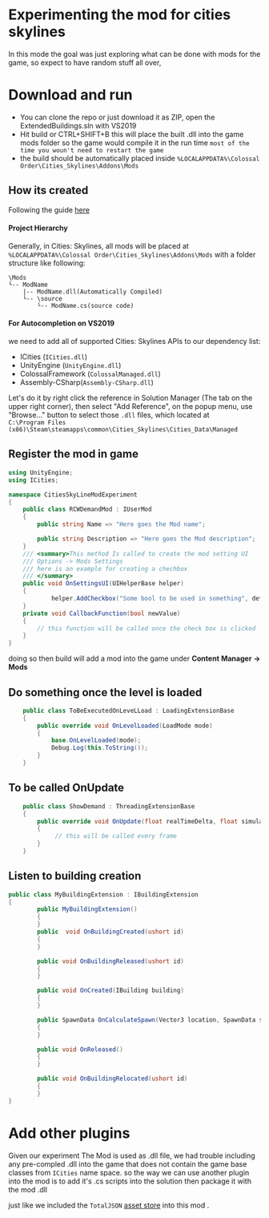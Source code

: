  
# Experimenting the mod for cities skylines

In this mode the goal was just exploring what can be done with mods for the game, so expect to have random stuff all over, 


# Download and run

- You can clone the repo or just download it as ZIP, open the ExtendedBuildings.sln with VS2019
- Hit build or CTRL+SHIFT+B this will place the built .dll into the game mods folder so the game would compile it in the run time `most of the time you woun't need to restart the game`
- the build should be automatically placed inside 
		`%LOCALAPPDATA%\Colossal Order\Cities_Skylines\Addons\Mods`

## How its created

Following the guide [here](https://magickaichen.com/create-your-first-mod-in-cities-skylines/)

#### Project Hierarchy

Generally, in Cities: Skylines, all mods will be placed at  `%LOCALAPPDATA%\Colossal Order\Cities_Skylines\Addons\Mods`  with a folder structure like following:

```
\Mods
└-- ModName
    |-- ModName.dll(Automatically Compiled)
    └-- \source
        └-- ModName.cs(source code)
```

#### For Autocompletion on VS2019
we need to add all of supported Cities: Skylines APIs to our dependency list:
-   ICities (`ICities.dll`)
-   UnityEngine (`UnityEngine.dll`)
-   ColossalFramework (`ColossalManaged.dll`)
-   Assembly-CSharp(`Assembly-CSharp.dll`)

Let's do it by right click the reference in Solution Manager (The tab on the upper right corner), then select "Add Reference", on the popup menu, use "Browse..." button to select those  `.dll`  files, which located at  
`C:\Program Files (x86)\Steam\steamapps\common\Cities_Skylines\Cities_Data\Managed`

 


## Register the mod in game
```c#
using UnityEngine;
using ICities;

namespace CitiesSkyLineModExperiment
{
	public class RCWDemandMod : IUserMod
	{
		public string Name => "Here goes the Mod name";

		public string Description => "Here goes the Mod description";
	}
	/// <summary>This method Is called to create the mod setting UI 
	/// Options -> Mods Settings
	/// here is an example for creating a chechbox 
	/// </summary>
	public void OnSettingsUI(UIHelperBase helper)
    {
            helper.AddCheckbox("Some bool to be used in something", defaultValue, CallbackFunction);          
    }
	private void CallbackFunction(bool newValue)
	{
		// this function will be called once the check box is clicked
	}
}
```

doing so then build will add a mod into the game under  **Content** **Manager** **->** **Mods**

## Do something once the level is loaded 

```c#
	public class ToBeExecutedOnLeveLLoad : LoadingExtensionBase
	{
		public override void OnLevelLoaded(LoadMode mode)
		{
			base.OnLevelLoaded(mode);
			Debug.Log(this.ToString());
		}
	}
```

## To be called OnUpdate


```c#
	public class ShowDemand : ThreadingExtensionBase
	{	 
		public override void OnUpdate(float realTimeDelta, float simulationTimeDelta)
		{
			 // this will be called every frame 
		}
	}
```
## Listen to building creation

```c#
public class MyBuildingExtension : IBuildingExtension
{
		public MyBuildingExtension() 
        {
		}
		public  void OnBuildingCreated(ushort id)
        {		 
        }

        public void OnBuildingReleased(ushort id)
        {			 
        }

        public void OnCreated(IBuilding building)
        {             		 
		}

        public SpawnData OnCalculateSpawn(Vector3 location, SpawnData spawn)
        {		
        }

        public void OnReleased()
        {		 
		}

		public void OnBuildingRelocated(ushort id)
        {			 
		}
}
```


# Add other plugins 
Given our experiment The Mod is used as .dll file, we had trouble including any pre-compled .dll into the game that does not contain the game base classes from `ICities` name space. so the way we can use another plugin into the mod is to add it's .cs scripts into the solution then package it with the mod .dll 

just like we included the `TotalJSON` [asset store](https://assetstore.unity.com/packages/tools/input-management/total-json-130344) into this mod .
